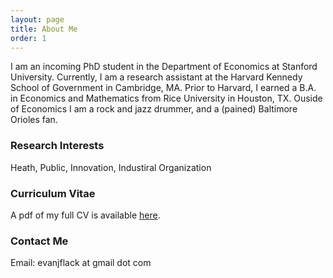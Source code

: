 ```yaml
---
layout: page
title: About Me
order: 1
---
```


I am an incoming PhD student in the Department of Economics at Stanford University. Currently, I am a research assistant at the Harvard Kennedy School of Government in Cambridge, MA. Prior to Harvard, I earned a B.A. in Economics and Mathematics from Rice University in Houston, TX. Ouside of Economics I am a rock and jazz drummer, and a (pained) Baltimore Orioles fan.

### Research Interests
Heath, Public, Innovation, Industiral Organization

### Curriculum Vitae

A pdf of my full CV is available [here](images/flack_cv.pdf).

### Contact Me
Email: evanjflack at gmail dot com
